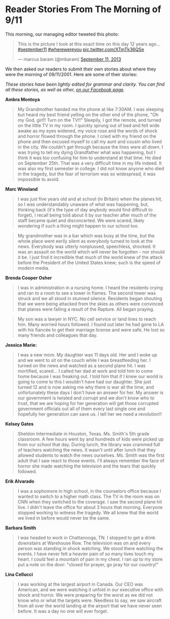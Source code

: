 # Reader Stories From The Morning of 9/11 #

This morning, our managing editor tweeted this photo:

<blockquote class="twitter-tweet"><p>This is the picture I took at this exact time on this day 12 years ago... <a href="https://twitter.com/search?q=%23september11&amp;src=hash">#september11</a> <a href="https://twitter.com/search?q=%23wherewereyou&amp;src=hash">#wherewereyou</a> <a href="http://t.co/XTmTk36QSe">pic.twitter.com/XTmTk36QSe</a></p>&mdash; marcus baram (@mbaram) <a href="https://twitter.com/mbaram/statuses/377793493135286274">September 11, 2013</a></blockquote>
<script async src="//platform.twitter.com/widgets.js" charset="utf-8"></script>

We then asked our readers to submit their own stories about where they were the morning of 09/11/2001. Here are some of their stories:

*These stories have been lightly edited for grammar and clarity. You can find all these stories, as well as other, [on our Facebook page](https://www.facebook.com/photo.php?fbid=634123113274406&set=a.414181111935275.94630.128026713884051&type=1).*

**Ambra Montoya**

> My Grandmother handed me the phone at like 7:30AM. I was sleeping but heard my best friend yelling on the other end of the phone, "Oh my God, girl!! Turn on the TV!!" Sleepily, I got the remote, and turned on the little TV in my room. I quickly sprung out of bed and felt wide awake as my eyes widened, my voice rose and the words of shock and horror flowed through the phone. I cried with my friend on the phone and then excused myself to call my aunt and cousin who lived in the city. We couldn't get through because the lines were all down. I was trying to tell my dying Grandfather what was happening, but I think it was too confusing for him to understand at that time. He died on September 25th. That was a very difficult time in my life indeed. It was also my first semester in college. I did not know anyone who died in the tragedy, but the fear of terrorism was so widespread, it was impossible to avoid.

**Marc Winsland**

> I was just five years old and at school (in Britain) when the planes hit, so I was understandably unaware of what was happening, but, thinking back (it's the type of day anybody would find difficult to forget), I recall being told about it by our teacher after much of the staff became quiet and disconcerted. We were scared, likely wondering if such a thing might happen to our school too. 

> My grandmother was in a bar which was busy at the time, but the whole place went eerily silent as everybody turned to look at the news. Everybody was utterly nonplussed, speechless, shocked. It was an assault on the world which will never be forgotten - nor should it be. I just find it incredible that much of the world knew of the attack before the President of the United States knew; such is the speed of modern media.

**Brenda Cooper Osher**

> I was in administration in a nursing home. I heard the residents crying and ran to a room to see a tower in flames. The second tower was struck and we all stood in stunned silence. Residents began shouting that we were being attacked from the skies as others were convinced that planes were falling a result of the Rapture. All began praying. 

> My son was a lawyer in NYC. No cell service or land lines to reach him. Many worried hours followed. I found out later he had gone to LA with his fiancée to get their marriage license and were safe. He lost so many friends and colleagues that day.

**Jessica Marie:**

> I was a new mom. My daughter was 11 days old. Her and I woke up and we went to sit on the couch while I was breastfeeding her. I turned on the news and watched as a second plane hit. I was mortified, scared... I called her dad at work and told him to come home because I was freaking out. I told him that if I knew our world is going to come to this I wouldn't have had our daughter. She just turned 12 and is now asking me why there is war all the time, and unfortunately these days I don't have an answer for her. My answer is our government is twisted and corrupt and we don't know who to trust, that we are hoping for her generation will get those corrupted government officials out all of them every last single one and hopefully her generation can save us. I tell her we need a revolution!!

**Kelsey Gates**

> Sheldon Intermediate in Houston, Texas. Ms. Smith's 5th grade classroom. A few hours went by and hundreds of kids were picked up from our school that day. During lunch, the library was crammed full of teachers watching the news. It wasn't until after lunch that they allowed students to watch the news ourselves. Ms. Smith was the first adult that I saw react to those events. I'll always remember the face of horror she made watching the television and the tears that quickly followed.

**Erik Alvarado**

> I was a sophomore in high school, in the counselors office because I wanted to switch to a higher math class. The TV in the room was on CNN when they switched to the coverage. I saw the second plane hit live. I didn't leave the office for about 3 hours that morning. Everyone stopped working to witness the tragedy. We all knew that the world we lived in before would never be the same.

**Barbara Smith**

> I was headed to work in Chattanooga, TN. I stopped to get a drink downstairs at Warehouse Row. The television was on and every person was standing in shock watching. We stood there watching the events. I have never felt a heavier pain of so many lives touch my heart. I could feel a mountain of pain in my chest. I ran up to my store put a note on the door: "closed for prayer, go pray for our country!"

**Lina Cellucci**

> I was working at the largest airport in Canada. Our CEO was American, and we were watching it unfold in our executive office with shock and horror. We were preparing for the worst as we did not know who or what the targets were. Needless to say, we saw aircraft from all over the world landing at the airport that we have never seen before. It was a day no one will ever forget.